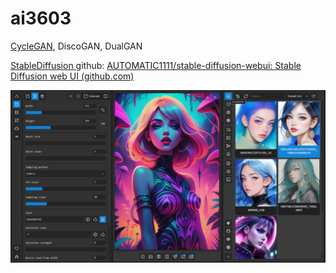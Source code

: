 # ai3603

[CycleGAN](https://zhuanlan.zhihu.com/p/148364725), DiscoGAN, DualGAN

[StableDiffusion ](https://zhuanlan.zhihu.com/p/628714183) github: [AUTOMATIC1111/stable-diffusion-webui: Stable Diffusion web UI (github.com)](https://github.com/AUTOMATIC1111/stable-diffusion-webui) 

![img](https://github.com/AUTOMATIC1111/stable-diffusion-webui/raw/master/screenshot.png)